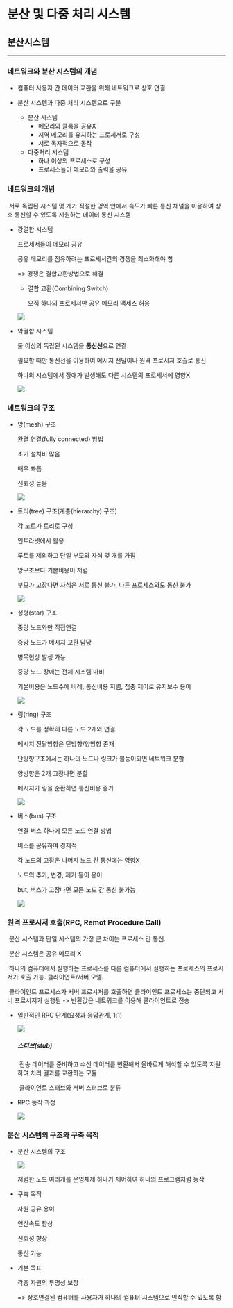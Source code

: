 # 분산 및 다중 처리 시스템

## 분산시스템

________

### 네트워크와 분산 시스템의 개념

- 컴퓨터 사용자 간 데이터 교환을 위해 네트워크로 상호 연결

- 분산 시스템과 다중 처리 시스템으로 구분
  - 분산 시스템
    - 메모리와 클록을 공유X
    - 지역 메모리를 유지하는 프로세서로 구성
    - 서로 독자적으로 동작
  - 다중처리 시스템
    - 하나 이상의 프로세스로 구성
    - 프로세스들이 메모리와 출력을 공유

### 네트워크의 개념

​	서로 독립된 시스템 몇 개가 적절한 영역 안에서 속도가 빠른 통신 채널을 이용하여 상호 통신할 수 있도록 지원하는 데이터 통신 시스템

- 강결합 시스템

  프로세서들이 메모리 공유

  공유 메모리를 점유하려는 프로세서간의 경쟁을 최소화해야 함

   => 경쟁은 결합교환방법으로 해결

  - 결합 교환(Combining Switch)

    오직 하나의 프로세서만 공유 메모리 액세스 허용

  <img class="image image--xl" src="https://github.com/Ungdoong/ungdoong.github.io/tree/master/assets/images/강결합시스템.png"/>

- 약결합 시스템

  둘 이상의 독립된 시스템을 **통신선**으로 연결

  필요할 때만 통신선을 이용하여 메시지 전달이나 원격 프로시저 호출로 통신

  하나의 시스템에서 장애가 발생해도 다른 시스템의 프로세서에 영향X

  ![](../screenshots/약결합시스템.png)

### 네트워크의 구조

- 망(mesh) 구조

  완결 연결(fully connected) 방법

  초기 설치비 많음

  매우 빠름

  신뢰성 높음

  ![](../screenshots/완전연결네트워크.png)

- 트리(tree) 구조(계층(hierarchy) 구조)

  각 노트가 트리로 구성

  인트라넷에서 활용

  루트를 제외하고 단일 부모와 자식 몇 개를 가짐

  망구조보다 기본비용이 저렴

  부모가 고장나면 자식은 서로 통신 불가, 다른 프로세스와도 통신 불가

  ![](../screenshots/트리구조네트워크.png)

- 성형(star) 구조

  중앙 노드와만 직접연결

  중앙 노드가 메시지 교환 담당

  병목현상 발생 가능

  중앙 노드 장애는 전체 시스템 마비

  기본비용은 노드수에 비례, 통신비용 저렴, 집중 제어로 유지보수 용이

  ![](../screenshots/성형구조네트워크.png)

- 링(ring) 구조

  각 노드를 정확히 다른 노드 2개와 연결

  메시지 전달방향은 단방향/양방향 존재

  단방향구조에서는 하나의 노드나 링크가 불능이되면 네트워크 분할

  양방향은 2개 고장나면 분할

  메시지가 링을 순환하면 통신비용 증가

  ![](../screenshots/링구조네트워크.png)

- 버스(bus) 구조

  연결 버스 하나에 모든 노드 연결 방법

  버스를 공유하여 경제적

  각 노드의 고장은 나머지 노드 간 통신에는 영향X

  노드의 추가, 변경, 제거 등이 용이

  but, 버스가 고장나면 모든 노드 간 통신 불가능

  ![](../screenshots/버스구조네트워크.png)

### 원격 프로시저 호출(RPC, Remot Procedure Call)

​	분산 시스템과 단일 시스템의 가장 큰 차이는 프로세스 간 통신.

​	분산 시스템은 공유 메모리 X

​	하나의 컴퓨터에서 실행하는 프로세스를 다른 컴퓨터에서 실행하는 프로세스의 프로시저가 호출 가능. 클라이언트/서버 모델.

​	클라이언트 프로세스가 서버 프로시저를 호출하면 클라이언트 프로세스는 중단되고 서버 프로시저가 실행됨 -> 반환값은 네트워크를 이용해 클라이언트로 전송

- 일반적인 RPC 단계(요청과 응답관계, 1:1)

  ![](../screenshots/RPC.png)

  

  ##### 스터브(stub)

  ​	전송 데이터를 준비하고 수신 데이터를 변환해서 올바르게 해석할 수 있도록 지원하여 처리 결과를 교환하는 모듈

  ​	클라이언트 스터브와 서버 스터브로 분류

- RPC 동작 과정

  ![](../screenshots/RPC동작과정.png)

### 분산 시스템의 구조와 구축 목적

- 분산 시스템의 구조

  ![](../screenshots/분산시스템.png)

  저렴한 노드 여러개를 운영체제 하나가 제어하여 하나의 프로그램처럼 동작

- 구축 목적

  자원 공유 용이

  연산속도 향상

  신뢰성 향상

  통신 기능

- 기본 목표

  각종 자원의 투명성 보장

  => 상호연결된 컴퓨터를 사용자가 하나의 컴퓨터 시스템으로 인식할 수 있도록 함



## 